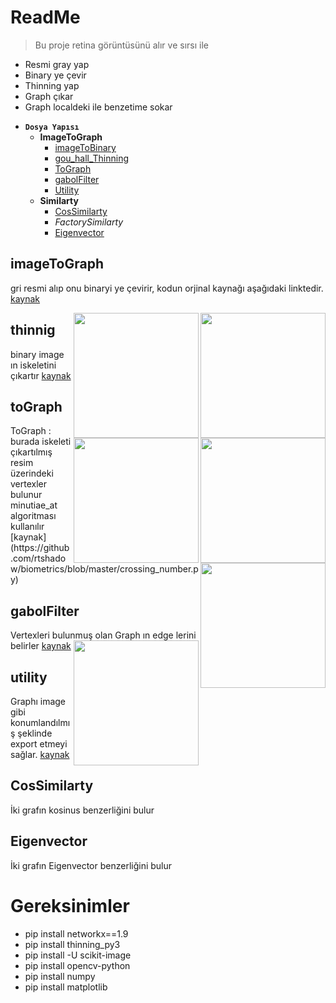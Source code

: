 # ReadMe

> Bu proje retina görüntüsünü alır ve sırsı ile

* Resmi gray yap
* Binary ye çevir
* Thinning yap
* Graph çıkar
* Graph localdeki ile benzetime sokar



- **`Dosya Yapısı`**
    - **ImageToGraph**
      - [imageToBinary](#imageToGraph)  
      - [gou_hall_Thinning](#thinnig)
      - [ToGraph](#toGraph)
      - [gabolFilter](#gabolFilter)
      - [Utility](#utility)
    - **Similarty**
      - [CosSimilarty](#CosSimilarty)
      - _FactorySimilarty_
      - [Eigenvector](#Eigenvector)
    


## imageToGraph
gri resmi alıp onu binaryi ye çevirir, kodun orjinal kaynağı aşağıdaki linktedir. 
[kaynak](https://github.com/getsanjeev/retina-features/blob/master/bloodvessels.py)


<img src="https://github.com/cantek41/RetinaRecognition/blob/master/image/A01_1.jpg" align="right" width="200">
<img src="https://github.com/cantek41/RetinaRecognition/blob/master/image/A01_1_bloodvessel.png"   align="right" width="200">

## thinnig
binary image ın iskeletini çıkartır 
[kaynak](https://github.com/tastyminerals/thinning_py3)


<img src="https://github.com/cantek41/RetinaRecognition/blob/master/image/wwws4.png" align="right" width="200">
<img src="https://github.com/cantek41/RetinaRecognition/blob/master/image/graphh.png" align="right" width="200">





## toGraph
<img src="https://github.com/cantek41/RetinaRecognition/blob/master/image/wwwsde.png" align="right" width="200">
ToGraph : burada iskeleti çıkartılmış resim üzerindeki vertexler bulunur
minutiae_at algoritması kullanılır
[kaynak](https://github.com/rtshadow/biometrics/blob/master/crossing_number.py)



## gabolFilter
Vertexleri bulunmuş olan Graph ın edge lerini belirler
[kaynak](http://scikit-image.org/docs/dev/auto_examples/edges/plot_skeleton.html#sphx-glr-auto-examples-edges-plot-skeleton-py)
<img src="https://github.com/cantek41/RetinaRecognition/blob/master/image/wwwsd.png" align="right" width="200">



## utility
Graphı image gibi konumlandılmış şeklinde export etmeyi sağlar.
[kaynak](https://github.com/05dirnbe/nefi.git)

## CosSimilarty
İki grafın kosinus benzerliğini bulur

## Eigenvector
İki grafın Eigenvector benzerliğini bulur 


# Gereksinimler
* pip install networkx==1.9
* pip install thinning_py3
* pip install -U scikit-image
* pip install opencv-python
* pip install numpy
* pip install matplotlib

